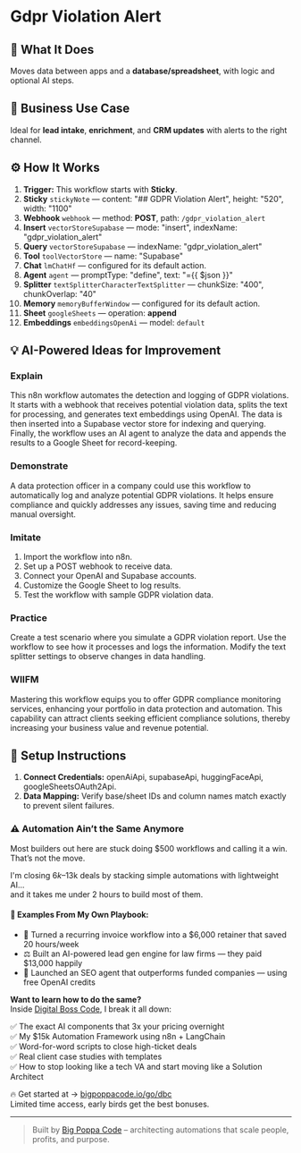# Gdpr Violation Alert
  ## 🚀 What It Does
  Moves data between apps and a **database/spreadsheet**, with logic and optional AI steps.
  
  ## 💼 Business Use Case
  Ideal for **lead intake**, **enrichment**, and **CRM updates** with alerts to the right channel.
  
  ## ⚙️ How It Works
  1. **Trigger:** This workflow starts with **Sticky**.
  2. **Sticky** `stickyNote` — content: "## GDPR Violation Alert", height: "520", width: "1100"
3. **Webhook** `webhook` — method: **POST**, path: `/gdpr_violation_alert`
4. **Insert** `vectorStoreSupabase` — mode: "insert", indexName: "gdpr_violation_alert"
5. **Query** `vectorStoreSupabase` — indexName: "gdpr_violation_alert"
6. **Tool** `toolVectorStore` — name: "Supabase"
7. **Chat** `lmChatHf` — configured for its default action.
8. **Agent** `agent` — promptType: "define", text: "={{ $json }}"
9. **Splitter** `textSplitterCharacterTextSplitter` — chunkSize: "400", chunkOverlap: "40"
10. **Memory** `memoryBufferWindow` — configured for its default action.
11. **Sheet** `googleSheets` — operation: **append**
12. **Embeddings** `embeddingsOpenAi` — model: `default`
  
  ## 💡 AI-Powered Ideas for Improvement
  ### Explain
This n8n workflow automates the detection and logging of GDPR violations. It starts with a webhook that receives potential violation data, splits the text for processing, and generates text embeddings using OpenAI. The data is then inserted into a Supabase vector store for indexing and querying. Finally, the workflow uses an AI agent to analyze the data and appends the results to a Google Sheet for record-keeping.

### Demonstrate
A data protection officer in a company could use this workflow to automatically log and analyze potential GDPR violations. It helps ensure compliance and quickly addresses any issues, saving time and reducing manual oversight.

### Imitate
1. Import the workflow into n8n.
2. Set up a POST webhook to receive data.
3. Connect your OpenAI and Supabase accounts.
4. Customize the Google Sheet to log results.
5. Test the workflow with sample GDPR violation data.

### Practice
Create a test scenario where you simulate a GDPR violation report. Use the workflow to see how it processes and logs the information. Modify the text splitter settings to observe changes in data handling.

### WIIFM
Mastering this workflow equips you to offer GDPR compliance monitoring services, enhancing your portfolio in data protection and automation. This capability can attract clients seeking efficient compliance solutions, thereby increasing your business value and revenue potential.
  
  ## 🔧 Setup Instructions
  1. **Connect Credentials:** openAiApi, supabaseApi, huggingFaceApi, googleSheetsOAuth2Api.
2. **Data Mapping:** Verify base/sheet IDs and column names match exactly to prevent silent failures.
  
### ⚠️ Automation Ain’t the Same Anymore

Most builders out here are stuck doing $500 workflows and calling it a win.  
That’s not the move.  

I'm closing $6k–$13k deals by stacking simple automations with lightweight AI...  
and it takes me under 2 hours to build most of them.

#### 🧠 Examples From My Own Playbook:
- 🔁 Turned a recurring invoice workflow into a $6,000 retainer that saved 20 hours/week  
- ⚖️ Built an AI-powered lead gen engine for law firms — they paid $13,000 happily  
- 🚀 Launched an SEO agent that outperforms funded companies — using free OpenAI credits  

**Want to learn how to do the same?**  
Inside [Digital Boss Code](https://bigpoppacode.io/go/dbc), I break it all down:

✅ The exact AI components that 3x your pricing overnight  
✅ My $15k Automation Framework using n8n + LangChain  
✅ Word-for-word scripts to close high-ticket deals  
✅ Real client case studies with templates  
✅ How to stop looking like a tech VA and start moving like a Solution Architect  

🔥 Get started at → [bigpoppacode.io/go/dbc](https://bigpoppacode.io/go/dbc)  
Limited time access, early birds get the best bonuses.

---
> Built by [Big Poppa Code](https://bigpoppacode.io) – architecting automations that scale people, profits, and purpose.
  